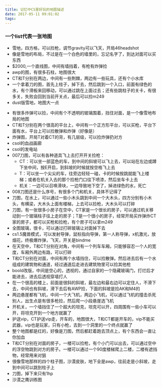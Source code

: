 ```yaml
---
title: 记忆中CS里好玩的地图描述
date: 2017-05-11 09:01:02
tags:
---
```


### 一个list代表一张地图

- 雪地，四方格，可以捡枪，调节gravity可以飞天，开局46headshot
- 像是雪地的布局，不过是在一个白色的墙里的，忘记名字了，到达对面可以买东西
- $2000,一个直线图，中间有墙挡着，有枪有炸弹捡
- awp的图，有很多石柱，地图很大
- CT和T分别在两边，中间有一些荆棘，两边有一些玩具，还有个小水库
- 一个拿着刀的图，首先上柱子，掉下去，然后跳到一个入口，前面有绿色的水，有个滑板来回移动，可以通过跳在上面过去；还有些跳柱子的关卡，有很多关，失败会回到当前开关点，最后可以捡m249
- dust版雪地，地图大一点
<!--more-->
- 有很多炸弹可以捡，中间有个不透明的玻璃围着，挡住对面，是一个像雪地布局的地图
- CT和T分别在两个很高的平台上，中间有一个正方形平台，可以买枪，平台下面有水，平台上可以捡散弹和炸弹（好像是）
- 炸弹图，开局T对着CT的背，有几层级，可以捡炸弹扔对方
- csol的血战画廊
- csol的发电站
- 007刀图，可以有各种道具飞上去打开开关捡枪：
  - CT：可以坐一部蓝色的车，到中间的斜坡可以飞上去，可以站在左边或蹲下坐中间，按E开启，到斜坡的时候就按空格飞上去
  - T：可以坐一个尖尖的车，往旁边轻轻一碰，卡的时候按跳就能飞上楼梯；或者在机关入去的那个捡枪门口往下喷漆，然后坐车卡上去
  - 机关：一边可以召唤滑块，一边导致地下空了，掉进绿色的水，死亡
- 008刀图还是什么序号，有很多个门和机关，具体不记得了
- 刀图，在水上，可以通过一些小木头跳到中间一个大木头，四方分别有小木头，有横梁，大木头上面有楼梯，上去可以捡枪，大木头可以打碎
- 刀图，有一张很多小房子在空中，CT家是一个很长的房子，可以通过机关移动到一个玻璃柱子往上走的房子；T是一个很小的房子，经常开局买炸弹炸CT家的房子，都可以买枪和捡枪，有个房子可以拿m249
- 全图玻璃，很卡，可以通过打碎玻璃让对面掉下去
- cs1.5魔兽模式，可以发射导弹，鼠标指向导弹，第一人称导弹，x机激光，放烟花，终极爆炸弹，飞天，开关是bindme
- 在天空中，T和CT分别在对角，中间有一个列车车厢，只能够容忍一个人的宽度，车厢外两边有路，可以打碎
- T和CT分别在对面，中间有两个水墙挡住，可以捡散弹。然后进去后有一个水组成的建筑物和通道，经过通道后走进去建筑物里可以捡其他枪
- boold改版，中间是空心的，透视的，通过自家的一个隐藏玻璃门，打烂后才能进去，进去后透视穿墙打人
- 在一个很高的楼上，前面是很斜的斜坡，最左边和最右边可以定住人，不滑下去，中间也有斜坡，滑下去后有AWP捡，下面的斜坡是捡AK和M4的
- 两边悬崖都有飞机，中间一个大飞机，两边小飞机，可以通过飞机的撞击杀死别人，出生点是有很多枪捡，然后爬一小段悬崖选飞机
- 开机关，一个墙挡住了一个超大的坦克，坦克可以开，四周围有一些小车可以开，将坦克开到一个地方就赢了
- 护送vip，CT护送vip走，开车的，地图很大，T和CT都是开车的，vip不能买武器，vip也是玩家，只有小枪，去到一个洞里的一个终点就赢了
- 整个地图都是红的，好像是刀图，然后都赶着跑去顶点上，有个东西会一直让你加血
- T和CT分别在对面的房子，一楼可以捡枪，有个小门可以出去，可以通过空中的浮空物跳到对方的房子。一楼可以通过一个90度楼梯爬上二楼，二楼有遮挡物，经常用来对狙
- 很像雪地那样的四个柱子图，沙漠皮肤，地下全是awp，往前走是小斜坡，走到中间可以跳到柱子上
- 刀图，掉下来只有1hp
- 沙漠之鹰训练图
